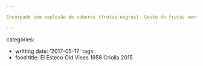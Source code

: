 ```yaml
---

Encorpado com explosão de sabores (frutas negras). Gosto de frutas vermelhas, não amadeirado, mas tânico o suficiente para se tornar azedo e marrento na medida certa. Tomando com o macarrão sem molho e tomates cereja.

---
```

categories:
- writting
date: '2017-05-17'
tags:
- food
title: El Esteco Old Vines 1958 Criolla 2015
